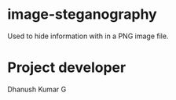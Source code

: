 # image-steganography
Used to hide information with in a PNG image file.

# Project developer 
<h>Dhanush Kumar G<h>
